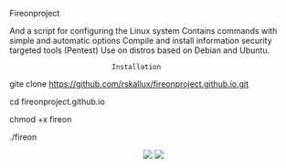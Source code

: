 Fireonproject

And a script for configuring the Linux system
Contains commands with simple and automatic options
Compile and install information security targeted tools (Pentest)
Use on distros based on Debian and Ubuntu.

                             Installation
                             
  gite clone https://github.com/rskallux/fireonproject.github.io.git
  
  cd fireonproject.github.io
  
  chmod +x fireon
  
  ./fireon
<p align="center">

<img src="https://s2.postimg.org/75uw1q5dl/fireons.png"/>
<img src="https://s1.postimg.org/norbfalxb/fireons3.png"/>
